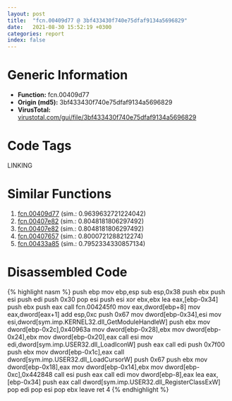 ```yaml
---
layout: post
title:  "fcn.00409d77 @ 3bf433430f740e75dfaf9134a5696829"
date:   2021-08-30 15:52:19 +0300
categories: report
index: false
---
```


# Generic Information
- **Function:** fcn.00409d77
- **Origin (md5):** 3bf433430f740e75dfaf9134a5696829
- **VirusTotal:** [virustotal.com/gui/file/3bf433430f740e75dfaf9134a5696829][virustotal_ref]

# Code Tags
<span class="tag" id="LINKING">LINKING</span>


# Similar Functions

1. [fcn.00409d77][similar_1_ref] (sim.: 0.9639632721224042)
2. [fcn.00407e82][similar_2_ref] (sim.: 0.8048181806297492)
3. [fcn.00407e82][similar_3_ref] (sim.: 0.8048181806297492)
4. [fcn.00407657][similar_4_ref] (sim.: 0.8000721288212274)
5. [fcn.00433a85][similar_5_ref] (sim.: 0.7952334330857134)


# Disassembled Code

{% highlight nasm %}
push ebp
mov ebp,esp
sub esp,0x38
push ebx
push esi
push edi
push 0x30
pop esi
push esi
xor ebx,ebx
lea eax,[ebp-0x34]
push ebx
push eax
call fcn.004245f0
mov eax,dword[ebp+8]
mov eax,dword[eax+1]
add esp,0xc
push 0x67
mov dword[ebp-0x34],esi
mov esi,dword[sym.imp.KERNEL32.dll_GetModuleHandleW]
push ebx
mov dword[ebp-0x2c],0x40963a
mov dword[ebp-0x28],ebx
mov dword[ebp-0x24],ebx
mov dword[ebp-0x20],eax
call esi
mov edi,dword[sym.imp.USER32.dll_LoadIconW]
push eax
call edi
push 0x7f00
push ebx
mov dword[ebp-0x1c],eax
call dword[sym.imp.USER32.dll_LoadCursorW]
push 0x67
push ebx
mov dword[ebp-0x18],eax
mov dword[ebp-0x14],ebx
mov dword[ebp-0xc],0x442848
call esi
push eax
call edi
mov dword[ebp-8],eax
lea eax,[ebp-0x34]
push eax
call dword[sym.imp.USER32.dll_RegisterClassExW]
pop edi
pop esi
pop ebx
leave 
ret 4
{% endhighlight %}


[similar_1_ref]: /report/fcn.00409d77@4bd33f73402d0d03c0318f793884eb34
[similar_2_ref]: /report/fcn.00407e82@3f1595e66dc63331ba0930a0c79684ce
[similar_3_ref]: /report/fcn.00407e82@4c8869bb42f854640703b6ddda29ee38
[similar_4_ref]: /report/fcn.00407657@0cb2d61ee2bb08c35289961542a08513
[similar_5_ref]: /report/fcn.00433a85@8e21fa3f0489a6a256cf202e57f712bc
[virustotal_ref]: https://www.virustotal.com/gui/file/3bf433430f740e75dfaf9134a5696829